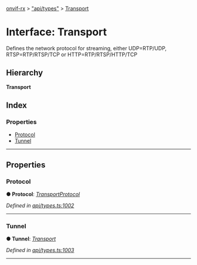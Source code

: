 [onvif-rx](../README.md) > ["api/types"](../modules/_api_types_.md) > [Transport](../interfaces/_api_types_.transport.md)

# Interface: Transport

Defines the network protocol for streaming, either UDP=RTP/UDP, RTSP=RTP/RTSP/TCP or HTTP=RTP/RTSP/HTTP/TCP

## Hierarchy

**Transport**

## Index

### Properties

* [Protocol](_api_types_.transport.md#protocol)
* [Tunnel](_api_types_.transport.md#tunnel)

---

## Properties

<a id="protocol"></a>

###  Protocol

**● Protocol**: *[TransportProtocol](../enums/_api_types_.transportprotocol.md)*

*Defined in [api/types.ts:1002](https://github.com/patrickmichalina/onvif-rx/blob/1596479/src/api/types.ts#L1002)*

___
<a id="tunnel"></a>

###  Tunnel

**● Tunnel**: *[Transport](_api_types_.transport.md)*

*Defined in [api/types.ts:1003](https://github.com/patrickmichalina/onvif-rx/blob/1596479/src/api/types.ts#L1003)*

___

